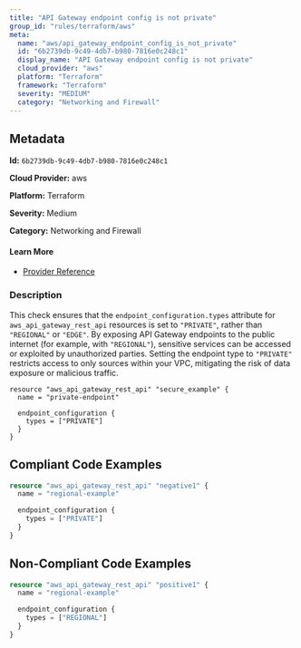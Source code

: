 ```yaml
---
title: "API Gateway endpoint config is not private"
group_id: "rules/terraform/aws"
meta:
  name: "aws/api_gateway_endpoint_config_is_not_private"
  id: "6b2739db-9c49-4db7-b980-7816e0c248c1"
  display_name: "API Gateway endpoint config is not private"
  cloud_provider: "aws"
  platform: "Terraform"
  framework: "Terraform"
  severity: "MEDIUM"
  category: "Networking and Firewall"
---
```

## Metadata

**Id:** `6b2739db-9c49-4db7-b980-7816e0c248c1`

**Cloud Provider:** aws

**Platform:** Terraform

**Severity:** Medium

**Category:** Networking and Firewall

#### Learn More

 - [Provider Reference](https://registry.terraform.io/providers/hashicorp/aws/latest/docs/resources/api_gateway_rest_api)

### Description

 This check ensures that the `endpoint_configuration.types` attribute for `aws_api_gateway_rest_api` resources is set to `"PRIVATE"`, rather than `"REGIONAL"` or `"EDGE"`. By exposing API Gateway endpoints to the public internet (for example, with `"REGIONAL"`), sensitive services can be accessed or exploited by unauthorized parties. Setting the endpoint type to `"PRIVATE"` restricts access to only sources within your VPC, mitigating the risk of data exposure or malicious traffic.

```
resource "aws_api_gateway_rest_api" "secure_example" {
  name = "private-endpoint"

  endpoint_configuration {
    types = ["PRIVATE"]
  }
}
```


## Compliant Code Examples
```terraform
resource "aws_api_gateway_rest_api" "negative1" {
  name = "regional-example"

  endpoint_configuration {
    types = ["PRIVATE"]
  }
}

```
## Non-Compliant Code Examples
```terraform
resource "aws_api_gateway_rest_api" "positive1" {
  name = "regional-example"

  endpoint_configuration {
    types = ["REGIONAL"]
  }
}

```